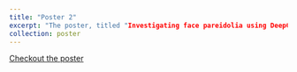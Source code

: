 ```yaml
---
title: "Poster 2"
excerpt: "The poster, titled "Investigating face pareidolia using DeepGaze: Bridging human and artificial perception" by Pranjul Gupta & Katharina Dobs from the Dept. of Psychology at Justus-Liebig University Giessen, explores the phenomenon of face pareidolia, where humans perceive familiar patterns like faces in random stimuli. Using DeepGaze, a computational model trained to predict human gaze behavior, the study examines its ability to recognize face-like patterns in various visual stimuli. The research compares DeepGaze's performance with that of the Dual Shot Face Detector (DSFD), a state-of-the-art human face detection algorithm. Findings show DeepGaze outperforms DSFD in identifying face-like patterns and exhibits a high correlation with human gaze, particularly in scenes with objects and faces, though it is less effective in face pareidolia scenes. The study underscores DeepGaze's potential as a tool for investigating complex perceptual phenomena such as face pareidolia."
collection: poster
---
```


<a href="https://pgupta013.github.io/files/cmbb_2023_poster_pareidolia.pdf">Checkout the poster</a>
